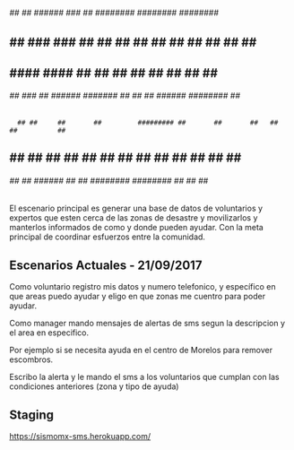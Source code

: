  ######  ##     ##  ######             ###    ##       ######## ########  ########  ######  
##    ## ###   ### ##    ##           ## ##   ##       ##       ##     ##    ##    ##    ## 
##       #### #### ##                ##   ##  ##       ##       ##     ##    ##    ##       
 ######  ## ### ##  ######  ####### ##     ## ##       ######   ########     ##     ######  
      ## ##     ##       ##         ######### ##       ##       ##   ##      ##          ## 
##    ## ##     ## ##    ##         ##     ## ##       ##       ##    ##     ##    ##    ## 
 ######  ##     ##  ######          ##     ## ######## ######## ##     ##    ##     ######  

El escenario principal es generar una base de datos de voluntarios y expertos que esten cerca de las zonas de desastre y movilizarlos y manterlos informados de como y donde pueden ayudar.
Con la meta principal de coordinar esfuerzos entre la comunidad.

## Escenarios Actuales - 21/09/2017
Como voluntario registro mis datos y numero telefonico, y
específico en que areas puedo ayudar y eligo en que zonas me cuentro para poder ayudar.

Como manager mando mensajes de alertas de sms segun la descripcion y el area en especifico.

Por ejemplo si se necesita ayuda en el centro de Morelos para remover escombros.

Escribo la alerta y le mando el sms a los voluntarios que cumplan con las condiciones anteriores (zona y tipo de ayuda)



## Staging
https://sismomx-sms.herokuapp.com/
